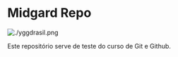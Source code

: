 # Midgard Repo

![./yggdrasil.png](Yggdrasil)

Este repositório serve de teste do curso de Git e Github.
